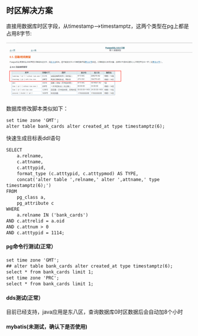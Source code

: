 ## 时区解决方案

直接用数据库时区字段，从timestamp-->timestamptz，这两个类型在pg上都是占用8字节:

![](img/pg_timestamp.png)  

数据库修改脚本类似如下：

```
set time zone 'GMT';
alter table bank_cards alter created_at type timestamptz(6);
```

快速生成目标表ddl语句

```
SELECT
	a.relname,
	c.attname,
	c.atttypid,
	format_type (c.atttypid, c.atttypmod) AS TYPE,
	concat('alter table ',relname,' alter ',attname,' type timestamptz(6);')
FROM
	pg_class a,
	pg_attribute c
WHERE
	a.relname IN ('bank_cards')
AND c.attrelid = a.oid
AND c.attnum > 0
AND c.atttypid = 1114;
```

#### pg命令行测试(正常）

```
set time zone 'GMT';
## alter table bank_cards alter created_at type timestamptz(6);
select * from bank_cards limit 1;
set time zone 'PRC';
select * from bank_cards limit 1;
```

#### dds测试(正常）
目前已经支持，java应用是东八区，查询数据库0时区数据后会自动加8个小时

#### mybatis(未测试，确认下是否使用)


